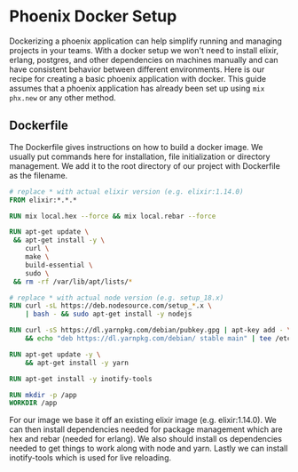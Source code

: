 # Phoenix Docker Setup

Dockerizing a phoenix application can help simplify running and managing projects in your teams. With a docker setup we won't need to install elixir, erlang, postgres, and other dependencies on machines manually and can have consistent behavior between different environments. Here is our recipe for creating a basic phoenix application with docker. This guide assumes that a phoenix application has already been set up using `mix phx.new` or any other method.

## Dockerfile

The Dockerfile gives instructions on how to build a docker image. We usually put commands here for installation, file initialization or directory management. We add it to the root directory of our project with Dockerfile as the filename.

```dockerfile
# replace * with actual elixir version (e.g. elixir:1.14.0)
FROM elixir:*.*.*

RUN mix local.hex --force && mix local.rebar --force

RUN apt-get update \
 && apt-get install -y \
    curl \
    make \
    build-essential \
    sudo \
 && rm -rf /var/lib/apt/lists/*

# replace * with actual node version (e.g. setup_18.x)
RUN curl -sL https://deb.nodesource.com/setup_*.x \
    | bash - && sudo apt-get install -y nodejs

RUN curl -sS https://dl.yarnpkg.com/debian/pubkey.gpg | apt-key add - \
	&& echo "deb https://dl.yarnpkg.com/debian/ stable main" | tee /etc/apt/sources.list.d/yarn.list

RUN apt-get update -y \
    && apt-get install -y yarn

RUN apt-get install -y inotify-tools

RUN mkdir -p /app
WORKDIR /app
```

For our image we base it off an existing elixir image (e.g. elixir:1.14.0). We can then install dependencies needed for package management which are hex and rebar (needed for erlang). We also should install os dependencies needed to get things to work along with node and yarn. Lastly we can install inotify-tools which is used for live reloading.
